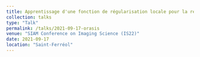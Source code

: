 ```yaml
---
title: Apprentissage d'une fonction de régularisation locale pour la restauration d'images"
collection: talks
type: "Talk"
permalink: /talks/2021-09-17-orasis
venue: "SIAM Conference on Imaging Science (IS22)"
date: 2021-09-17
location: "Saint-Ferréol"
---
```




